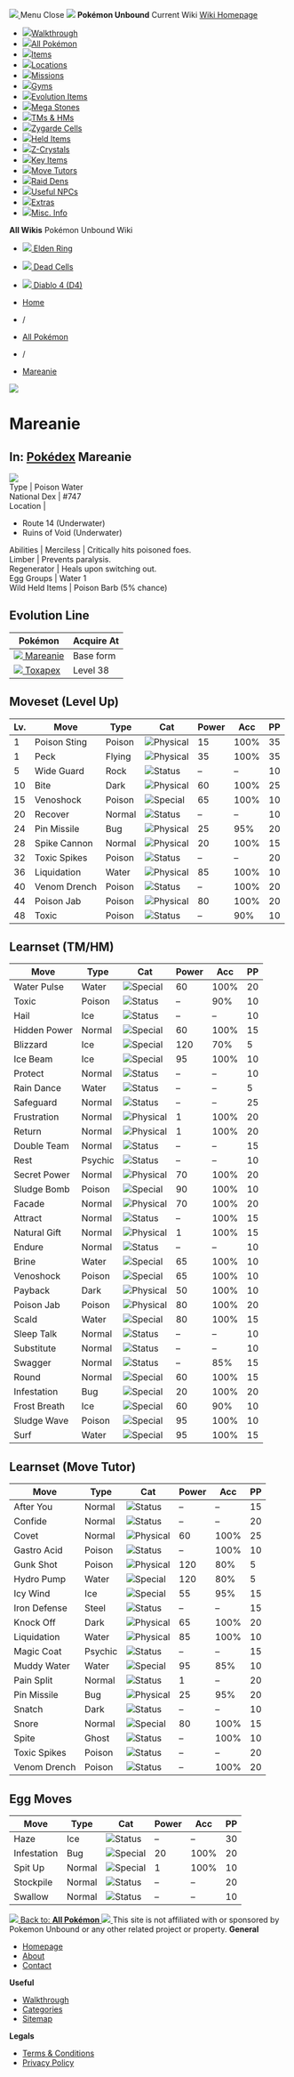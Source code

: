 [ ![](https://static.unboundwiki.com/wp-content/assets/images/2024/07/unbound-game-logo-x50.png) ](https://unboundwiki.com/pokemon/mareanie/<https:/unboundwiki.com/>)
Menu Close
![](https://static.unboundwiki.com/wp-content/assets/images/2024/07/pokemon-unbound-frozen-heights-game-icon.jpg)
**Pokémon Unbound**
Current Wiki
[ Wiki Homepage ](https://unboundwiki.com/pokemon/mareanie/<https:/unboundwiki.com/>)
  * [![](https://static.unboundwiki.com/wp-content/assets/images/2024/07/unbound-walkthrough-start-preview.jpg)Walkthrough](https://unboundwiki.com/pokemon/mareanie/<https:/unboundwiki.com/walkthrough/>)
  * [![](https://static.unboundwiki.com/wp-content/assets/images/2024/07/pokemon-unbound-lab-exterior-150x150.jpg)All Pokémon](https://unboundwiki.com/pokemon/mareanie/<https:/unboundwiki.com/pokemon/>)
  * [![](https://static.unboundwiki.com/wp-content/assets/images/2024/07/items-market-150x150.jpg)Items](https://unboundwiki.com/pokemon/mareanie/<https:/unboundwiki.com/items/>)
  * [![](https://static.unboundwiki.com/wp-content/assets/images/2024/08/world-map-pokemon-unbound.jpg)Locations](https://unboundwiki.com/pokemon/mareanie/<https:/unboundwiki.com/locations/>)
  * [![](https://static.unboundwiki.com/wp-content/assets/images/2024/07/missions-icon-150x150.jpg)Missions](https://unboundwiki.com/pokemon/mareanie/<https:/unboundwiki.com/missions/>)
  * [![](https://static.unboundwiki.com/wp-content/assets/images/2024/12/exterior-crater-town-gym-200x200.jpg)Gyms](https://unboundwiki.com/pokemon/mareanie/<https:/unboundwiki.com/gyms/>)
  * [![](https://static.unboundwiki.com/wp-content/assets/images/2024/08/evolutionary-items.jpg)Evolution Items](https://unboundwiki.com/pokemon/mareanie/<https:/unboundwiki.com/items/evolution-items/>)
  * [![](https://static.unboundwiki.com/wp-content/assets/images/2024/07/mega-stone-150x150.jpg)Mega Stones](https://unboundwiki.com/pokemon/mareanie/<https:/unboundwiki.com/mega-stones/>)
  * [![](https://static.unboundwiki.com/wp-content/assets/images/2024/07/tmloc-150x150.png)TMs & HMs](https://unboundwiki.com/pokemon/mareanie/<https:/unboundwiki.com/tms-hms/>)
  * [![](https://static.unboundwiki.com/wp-content/assets/images/2024/08/zygarde-house.jpg)Zygarde Cells](https://unboundwiki.com/pokemon/mareanie/<https:/unboundwiki.com/items/zygarde-cells/>)
  * [![](https://static.unboundwiki.com/wp-content/assets/images/2024/10/helditems-endgame-shop-200x200.jpg)Held Items](https://unboundwiki.com/pokemon/mareanie/<https:/unboundwiki.com/items/held-items/>)
  * [![](https://static.unboundwiki.com/wp-content/assets/images/2024/08/zcrystals-listing-preview.jpg)Z-Crystals](https://unboundwiki.com/pokemon/mareanie/<https:/unboundwiki.com/z-crystals/>)
  * [![](https://static.unboundwiki.com/wp-content/assets/images/2024/08/cube.jpg)Key Items](https://unboundwiki.com/pokemon/mareanie/<https:/unboundwiki.com/items/key-items/>)
  * [![](https://static.unboundwiki.com/wp-content/assets/images/2024/09/move-tutors-preview.jpg)Move Tutors](https://unboundwiki.com/pokemon/mareanie/<https:/unboundwiki.com/misc-info/move-tutors/>)
  * [![](https://static.unboundwiki.com/wp-content/assets/images/2024/10/raid-den-area-pokemon-unbound-lightv.jpg)Raid Dens](https://unboundwiki.com/pokemon/mareanie/<https:/unboundwiki.com/raid-dens/>)
  * [![](https://static.unboundwiki.com/wp-content/assets/images/2024/11/useful-npc-preview-200x200.jpg)Useful NPCs](https://unboundwiki.com/pokemon/mareanie/<https:/unboundwiki.com/misc-info/useful-npcs/>)
  * [![](https://static.unboundwiki.com/wp-content/assets/images/2024/10/kyurem-unbound-sidequest-200x200.jpg)Extras](https://unboundwiki.com/pokemon/mareanie/<https:/unboundwiki.com/extras/>)
  * [![](https://static.unboundwiki.com/wp-content/assets/images/2024/08/dehara-mart.png)Misc. Info](https://unboundwiki.com/pokemon/mareanie/<https:/unboundwiki.com/misc-info/>)


**All Wikis**
Pokémon Unbound Wiki
  * [ ![](https://unboundwiki.com/wp-content/themes/stratswiki/assets/img/wiki/elden-ring.png) Elden Ring ](https://unboundwiki.com/pokemon/mareanie/<#>)
  * [ ![](https://unboundwiki.com/wp-content/themes/stratswiki/assets/img/wiki/dead-cells.jpg) Dead Cells ](https://unboundwiki.com/pokemon/mareanie/<#>)
  * [ ![](https://unboundwiki.com/wp-content/themes/stratswiki/assets/img/wiki/diablo.png) Diablo 4 (D4) ](https://unboundwiki.com/pokemon/mareanie/<#>)


  * [ Home ](https://unboundwiki.com/pokemon/mareanie/<https:/unboundwiki.com/>)
  * /
  * [ All Pokémon ](https://unboundwiki.com/pokemon/mareanie/<https:/unboundwiki.com/pokemon/>)
  * /
  * [ Mareanie ](https://unboundwiki.com/pokemon/mareanie/<https:/unboundwiki.com/pokemon/mareanie/>)

![](https://static.unboundwiki.com/wp-content/assets/images/2024/12/mareanie-scaled-1.png)
# Mareanie
In: [Pokédex](https://unboundwiki.com/pokemon/mareanie/<https:/unboundwiki.com/category/pokedex/>)
Mareanie  
---  
![](https://static.unboundwiki.com/wp-content/assets/sprites/pokemon/mareanie.png)  
Type | Poison Water  
National Dex | #747  
Location | 
  * Route 14 (Underwater)
  * Ruins of Void (Underwater)

  
Abilities | Merciless | Critically hits poisoned foes.  
Limber | Prevents paralysis.  
Regenerator | Heals upon switching out.  
Egg Groups | Water 1  
Wild Held Items | Poison Barb (5% chance)  
## Evolution Line
Pokémon | Acquire At  
---|---  
[![](https://static.unboundwiki.com/wp-content/assets/sprites/pokemon/mareanie.png) Mareanie](https://unboundwiki.com/pokemon/mareanie/<https:/unboundwiki.com/pokemon/mareanie/>) | Base form  
[![](https://static.unboundwiki.com/wp-content/assets/sprites/pokemon/toxapex.png) Toxapex](https://unboundwiki.com/pokemon/mareanie/<https:/unboundwiki.com/pokemon/toxapex/>) | Level 38  
## Moveset (Level Up)
Lv. | Move | Type | Cat | Power | Acc | PP  
---|---|---|---|---|---|---  
1 | Poison Sting | Poison | ![Physical](https://static.unboundwiki.com/wp-content/assets/icons/ui/physical.png) | 15 | 100% | 35  
1 | Peck | Flying | ![Physical](https://static.unboundwiki.com/wp-content/assets/icons/ui/physical.png) | 35 | 100% | 35  
5 | Wide Guard | Rock | ![Status](https://static.unboundwiki.com/wp-content/assets/icons/ui/status.png) | – | – | 10  
10 | Bite | Dark | ![Physical](https://static.unboundwiki.com/wp-content/assets/icons/ui/physical.png) | 60 | 100% | 25  
15 | Venoshock | Poison | ![Special](https://static.unboundwiki.com/wp-content/assets/icons/ui/special.png) | 65 | 100% | 10  
20 | Recover | Normal | ![Status](https://static.unboundwiki.com/wp-content/assets/icons/ui/status.png) | – | – | 10  
24 | Pin Missile | Bug | ![Physical](https://static.unboundwiki.com/wp-content/assets/icons/ui/physical.png) | 25 | 95% | 20  
28 | Spike Cannon | Normal | ![Physical](https://static.unboundwiki.com/wp-content/assets/icons/ui/physical.png) | 20 | 100% | 15  
32 | Toxic Spikes | Poison | ![Status](https://static.unboundwiki.com/wp-content/assets/icons/ui/status.png) | – | – | 20  
36 | Liquidation | Water | ![Physical](https://static.unboundwiki.com/wp-content/assets/icons/ui/physical.png) | 85 | 100% | 10  
40 | Venom Drench | Poison | ![Status](https://static.unboundwiki.com/wp-content/assets/icons/ui/status.png) | – | 100% | 20  
44 | Poison Jab | Poison | ![Physical](https://static.unboundwiki.com/wp-content/assets/icons/ui/physical.png) | 80 | 100% | 20  
48 | Toxic | Poison | ![Status](https://static.unboundwiki.com/wp-content/assets/icons/ui/status.png) | – | 90% | 10  
## Learnset (TM/HM)
Move | Type | Cat | Power | Acc | PP  
---|---|---|---|---|---  
Water Pulse | Water | ![Special](https://static.unboundwiki.com/wp-content/assets/icons/ui/special.png) | 60 | 100% | 20  
Toxic | Poison | ![Status](https://static.unboundwiki.com/wp-content/assets/icons/ui/status.png) | – | 90% | 10  
Hail | Ice | ![Status](https://static.unboundwiki.com/wp-content/assets/icons/ui/status.png) | – | – | 10  
Hidden Power | Normal | ![Special](https://static.unboundwiki.com/wp-content/assets/icons/ui/special.png) | 60 | 100% | 15  
Blizzard | Ice | ![Special](https://static.unboundwiki.com/wp-content/assets/icons/ui/special.png) | 120 | 70% | 5  
Ice Beam | Ice | ![Special](https://static.unboundwiki.com/wp-content/assets/icons/ui/special.png) | 95 | 100% | 10  
Protect | Normal | ![Status](https://static.unboundwiki.com/wp-content/assets/icons/ui/status.png) | – | – | 10  
Rain Dance | Water | ![Status](https://static.unboundwiki.com/wp-content/assets/icons/ui/status.png) | – | – | 5  
Safeguard | Normal | ![Status](https://static.unboundwiki.com/wp-content/assets/icons/ui/status.png) | – | – | 25  
Frustration | Normal | ![Physical](https://static.unboundwiki.com/wp-content/assets/icons/ui/physical.png) | 1 | 100% | 20  
Return | Normal | ![Physical](https://static.unboundwiki.com/wp-content/assets/icons/ui/physical.png) | 1 | 100% | 20  
Double Team | Normal | ![Status](https://static.unboundwiki.com/wp-content/assets/icons/ui/status.png) | – | – | 15  
Rest | Psychic | ![Status](https://static.unboundwiki.com/wp-content/assets/icons/ui/status.png) | – | – | 10  
Secret Power | Normal | ![Physical](https://static.unboundwiki.com/wp-content/assets/icons/ui/physical.png) | 70 | 100% | 20  
Sludge Bomb | Poison | ![Special](https://static.unboundwiki.com/wp-content/assets/icons/ui/special.png) | 90 | 100% | 10  
Facade | Normal | ![Physical](https://static.unboundwiki.com/wp-content/assets/icons/ui/physical.png) | 70 | 100% | 20  
Attract | Normal | ![Status](https://static.unboundwiki.com/wp-content/assets/icons/ui/status.png) | – | 100% | 15  
Natural Gift | Normal | ![Physical](https://static.unboundwiki.com/wp-content/assets/icons/ui/physical.png) | 1 | 100% | 15  
Endure | Normal | ![Status](https://static.unboundwiki.com/wp-content/assets/icons/ui/status.png) | – | – | 10  
Brine | Water | ![Special](https://static.unboundwiki.com/wp-content/assets/icons/ui/special.png) | 65 | 100% | 10  
Venoshock | Poison | ![Special](https://static.unboundwiki.com/wp-content/assets/icons/ui/special.png) | 65 | 100% | 10  
Payback | Dark | ![Physical](https://static.unboundwiki.com/wp-content/assets/icons/ui/physical.png) | 50 | 100% | 10  
Poison Jab | Poison | ![Physical](https://static.unboundwiki.com/wp-content/assets/icons/ui/physical.png) | 80 | 100% | 20  
Scald | Water | ![Special](https://static.unboundwiki.com/wp-content/assets/icons/ui/special.png) | 80 | 100% | 15  
Sleep Talk | Normal | ![Status](https://static.unboundwiki.com/wp-content/assets/icons/ui/status.png) | – | – | 10  
Substitute | Normal | ![Status](https://static.unboundwiki.com/wp-content/assets/icons/ui/status.png) | – | – | 10  
Swagger | Normal | ![Status](https://static.unboundwiki.com/wp-content/assets/icons/ui/status.png) | – | 85% | 15  
Round | Normal | ![Special](https://static.unboundwiki.com/wp-content/assets/icons/ui/special.png) | 60 | 100% | 15  
Infestation | Bug | ![Special](https://static.unboundwiki.com/wp-content/assets/icons/ui/special.png) | 20 | 100% | 20  
Frost Breath | Ice | ![Special](https://static.unboundwiki.com/wp-content/assets/icons/ui/special.png) | 60 | 90% | 10  
Sludge Wave | Poison | ![Special](https://static.unboundwiki.com/wp-content/assets/icons/ui/special.png) | 95 | 100% | 10  
Surf | Water | ![Special](https://static.unboundwiki.com/wp-content/assets/icons/ui/special.png) | 95 | 100% | 15  
## Learnset (Move Tutor)
Move | Type | Cat | Power | Acc | PP  
---|---|---|---|---|---  
After You | Normal | ![Status](https://static.unboundwiki.com/wp-content/assets/icons/ui/status.png) | – | – | 15  
Confide | Normal | ![Status](https://static.unboundwiki.com/wp-content/assets/icons/ui/status.png) | – | – | 20  
Covet | Normal | ![Physical](https://static.unboundwiki.com/wp-content/assets/icons/ui/physical.png) | 60 | 100% | 25  
Gastro Acid | Poison | ![Status](https://static.unboundwiki.com/wp-content/assets/icons/ui/status.png) | – | 100% | 10  
Gunk Shot | Poison | ![Physical](https://static.unboundwiki.com/wp-content/assets/icons/ui/physical.png) | 120 | 80% | 5  
Hydro Pump | Water | ![Special](https://static.unboundwiki.com/wp-content/assets/icons/ui/special.png) | 120 | 80% | 5  
Icy Wind | Ice | ![Special](https://static.unboundwiki.com/wp-content/assets/icons/ui/special.png) | 55 | 95% | 15  
Iron Defense | Steel | ![Status](https://static.unboundwiki.com/wp-content/assets/icons/ui/status.png) | – | – | 15  
Knock Off | Dark | ![Physical](https://static.unboundwiki.com/wp-content/assets/icons/ui/physical.png) | 65 | 100% | 20  
Liquidation | Water | ![Physical](https://static.unboundwiki.com/wp-content/assets/icons/ui/physical.png) | 85 | 100% | 10  
Magic Coat | Psychic | ![Status](https://static.unboundwiki.com/wp-content/assets/icons/ui/status.png) | – | – | 15  
Muddy Water | Water | ![Special](https://static.unboundwiki.com/wp-content/assets/icons/ui/special.png) | 95 | 85% | 10  
Pain Split | Normal | ![Status](https://static.unboundwiki.com/wp-content/assets/icons/ui/status.png) | 1 | – | 20  
Pin Missile | Bug | ![Physical](https://static.unboundwiki.com/wp-content/assets/icons/ui/physical.png) | 25 | 95% | 20  
Snatch | Dark | ![Status](https://static.unboundwiki.com/wp-content/assets/icons/ui/status.png) | – | – | 10  
Snore | Normal | ![Special](https://static.unboundwiki.com/wp-content/assets/icons/ui/special.png) | 80 | 100% | 15  
Spite | Ghost | ![Status](https://static.unboundwiki.com/wp-content/assets/icons/ui/status.png) | – | 100% | 10  
Toxic Spikes | Poison | ![Status](https://static.unboundwiki.com/wp-content/assets/icons/ui/status.png) | – | – | 20  
Venom Drench | Poison | ![Status](https://static.unboundwiki.com/wp-content/assets/icons/ui/status.png) | – | 100% | 20  
## Egg Moves
Move | Type | Cat | Power | Acc | PP  
---|---|---|---|---|---  
Haze | Ice | ![Status](https://static.unboundwiki.com/wp-content/assets/icons/ui/status.png) | – | – | 30  
Infestation | Bug | ![Special](https://static.unboundwiki.com/wp-content/assets/icons/ui/special.png) | 20 | 100% | 20  
Spit Up | Normal | ![Special](https://static.unboundwiki.com/wp-content/assets/icons/ui/special.png) | 1 | 100% | 10  
Stockpile | Normal | ![Status](https://static.unboundwiki.com/wp-content/assets/icons/ui/status.png) | – | – | 20  
Swallow | Normal | ![Status](https://static.unboundwiki.com/wp-content/assets/icons/ui/status.png) | – | – | 10  
[ ![](https://static.unboundwiki.com/wp-content/assets/images/2024/07/pokemon-unbound-lab-exterior.jpg) Back to: **All Pokémon** ](https://unboundwiki.com/pokemon/mareanie/<https:/unboundwiki.com/pokemon/>)
[ ![](https://static.unboundwiki.com/wp-content/assets/images/2024/07/unbound-game-logo-x50.png) ](https://unboundwiki.com/pokemon/mareanie/<https:/unboundwiki.com/>)
This site is not affiliated with or sponsored by Pokemon Unbound or any other related project or property. 
**General**
  * [ Homepage ](https://unboundwiki.com/pokemon/mareanie/<https:/unboundwiki.com/>)
  * [ About ](https://unboundwiki.com/pokemon/mareanie/<https:/unboundwiki.com/about/>)
  * [ Contact ](https://unboundwiki.com/pokemon/mareanie/<https:/unboundwiki.com/contact/>)


**Useful**
  * [ Walkthrough ](https://unboundwiki.com/pokemon/mareanie/<https:/unboundwiki.com/walkthrough/>)
  * [ Categories ](https://unboundwiki.com/pokemon/mareanie/<https:/unboundwiki.com/categories/>)
  * [ Sitemap ](https://unboundwiki.com/pokemon/mareanie/<https:/unboundwiki.com/sitemap/>)


**Legals**
  * [ Terms & Conditions ](https://unboundwiki.com/pokemon/mareanie/<https:/unboundwiki.com/terms-conditions/>)
  * [ Privacy Policy ](https://unboundwiki.com/pokemon/mareanie/<https:/unboundwiki.com/privacy-policy/>)


